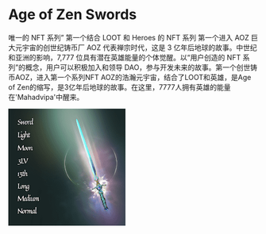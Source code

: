 # Age of Zen Swords

唯一的 NFT 系列” 第一个结合 LOOT 和 Heroes 的 NFT 系列 第一个进入 AOZ 巨大元宇宙的创世纪铸币厂 AOZ 代表禅宗时代，这是 3 亿年后地球的故事。中世纪和亚洲的影响，7,777 位具有潜在英雄能量的个体觉醒。以“用户创造的 NFT 系列”的概念，用户可以积极加入和领导 DAO，参与开发未来的故事。第一个创世铸币AOZ，进入第一个系列NFT AOZ的浩瀚元宇宙，结合了LOOT和英雄，是Age of Zen的缩写，是3亿年后地球的故事。在这里，7777人拥有英雄的能量在'Mahadvipa'中醒来。

![unnamed](unnamed.png)
